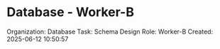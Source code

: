 # Database - Worker-B

Organization: Database
Task: Schema Design
Role: Worker-B
Created: 2025-06-12 10:50:57

